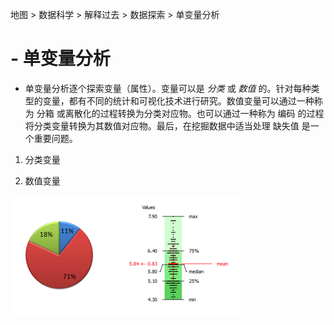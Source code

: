 地图 > 数据科学 > 解释过去 > 数据探索 > 单变量分析

# -   单变量分析

-   单变量分析逐个探索变量（属性）。变量可以是 *分类* 或 *数值* 的。针对每种类型的变量，都有不同的统计和可视化技术进行研究。数值变量可以通过一种称为 分箱 或离散化的过程转换为分类对应物。也可以通过一种称为 编码 的过程将分类变量转换为其数值对应物。最后，在挖掘数据中适当处理 缺失值 是一个重要问题。

1.  分类变量

1.  数值变量

<map name="FPMap0"></map>![](img/53b579fd9f3745c7f1d1d50fa7eff173.jpg)
